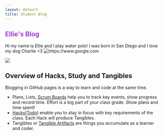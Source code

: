 ```yaml
---
layout: default
title: Student Blog
---
```



## <font color="#A43CD3"> Ellie's Blog</font>


Hi my name is Ellie and I play water polo! I was born in San Diego and I love my dog Charlie <3
![]({{site.baseurl}}/images/fastpage-collage.png "https://www.google.com")

![](https://i.imgur.com/LiXJcY4.jpg)


## Overview of Hacks, Study and Tangibles
Blogging in GitHub pages is a way to learn and code at the same time. 

- Plans, Lists, [Scrum Boards](https://clickup.com/blog/scrum-board/) help you to track key events, show progress and record time.  Effort is a big part of your class grade.  Show plans and time spent!
- [Hacks(Todo)](https://levelup.gitconnected.com/six-ultimate-daily-hacks-for-every-programmer-60f5f10feae) enable you to stay in focus with key requirements of the class.  Each Hack will produce Tangibles.
- Tangibles or [Tangible Artifacts](https://en.wikipedia.org/wiki/Artifact_(software_development)) are things you accumulate as a learner and coder. 
